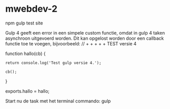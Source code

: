 # mwebdev-2
npm gulp test site
 
Gulp 4 geeft een error in een simpele custom functie, omdat in gulp 4 taken asynchroon uitgevoerd worden.
Dit kan opgelost worden door een callback functie toe te voegen, bijvoorbeeld:
// + + + + + TEST versie 4

function hallo(cb) {

    return console.log('Test gulp versie 4.');
    
    cb();
    
}

exports.hallo = hallo;

Start nu de task met het terminal commando: gulp

